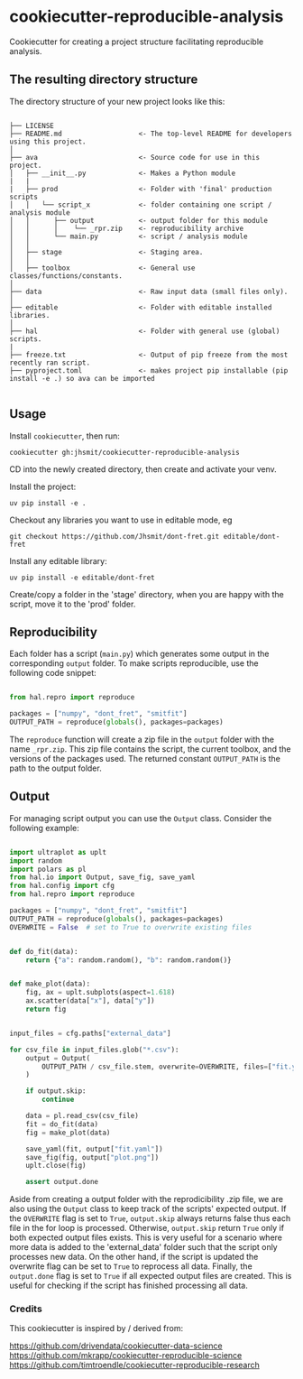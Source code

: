 # cookiecutter-reproducible-analysis

Cookiecutter for creating a project structure facilitating reproducible analysis.



## The resulting directory structure

The directory structure of your new project looks like this: 

```

├── LICENSE
├── README.md                   <- The top-level README for developers using this project.
│           
├── ava                         <- Source code for use in this project.
│   ├── __init__.py             <- Makes a Python module
|   |           
|   ├── prod                    <- Folder with 'final' production scripts
│   │   └── script_x            <- folder containing one script / analysis module
│   │      ├── output           <- output folder for this module
│   │      │    └── _rpr.zip    <- reproducibility archive
│   │      └── main.py          <- script / analysis module
│   │           
│   ├── stage                   <- Staging area.
│   │           
│   ├── toolbox                 <- General use classes/functions/constants.
│           
├── data                        <- Raw input data (small files only).
│           
├── editable                    <- Folder with editable installed libraries.    
│           
├── hal                         <- Folder with general use (global) scripts.
|           
├── freeze.txt                  <- Output of pip freeze from the most recently ran script.    
├── pyproject.toml              <- makes project pip installable (pip install -e .) so ava can be imported


```

## Usage

Install `cookiecutter`, then run: 

    cookiecutter gh:jhsmit/cookiecutter-reproducible-analysis

CD into the newly created directory, then create and activate your venv. 

Install the project:

    uv pip install -e .


Checkout any libraries you want to use in editable mode, eg

    git checkout https://github.com/Jhsmit/dont-fret.git editable/dont-fret

Install any editable library:

    uv pip install -e editable/dont-fret


Create/copy a folder in the 'stage' directory, when you are happy with the script, move it to the 'prod' folder. 

## Reproducibility

Each folder has a script (`main.py`) which generates some output in the corresponding `output` folder. To make scripts reproducible, use the following code snippet:

```python

from hal.repro import reproduce

packages = ["numpy", "dont_fret", "smitfit"]
OUTPUT_PATH = reproduce(globals(), packages=packages)

```

The `reproduce` function will create a zip file in the `output` folder with the name `_rpr.zip`. This zip file contains the script, the current toolbox, and the versions of the packages used. The returned constant `OUTPUT_PATH` is the path to the output folder.


## Output

For managing script output you can use the `Output` class. Consider the following example:

```python

import ultraplot as uplt
import random
import polars as pl
from hal.io import Output, save_fig, save_yaml
from hal.config import cfg
from hal.repro import reproduce

packages = ["numpy", "dont_fret", "smitfit"]
OUTPUT_PATH = reproduce(globals(), packages=packages)
OVERWRITE = False  # set to True to overwrite existing files


def do_fit(data):
    return {"a": random.random(), "b": random.random()}


def make_plot(data):
    fig, ax = uplt.subplots(aspect=1.618)
    ax.scatter(data["x"], data["y"])
    return fig


input_files = cfg.paths["external_data"]

for csv_file in input_files.glob("*.csv"):
    output = Output(
        OUTPUT_PATH / csv_file.stem, overwrite=OVERWRITE, files=["fit.yaml", "plot.png"]
    )

    if output.skip:
        continue

    data = pl.read_csv(csv_file)
    fit = do_fit(data)
    fig = make_plot(data)

    save_yaml(fit, output["fit.yaml"])
    save_fig(fig, output["plot.png"])
    uplt.close(fig)

    assert output.done

```

Aside from creating a output folder with the reprodicibility .zip file, we are also using the `Output` class to keep track of the scripts' expected output. If the `OVERWRITE` flag is set to `True`, `output.skip` always returns false thus each file in the for loop is processed. Otherwise, `output.skip` return `True` only if both expected output files exists. This is very useful for a scenario where more data is added to the 'external_data' folder such that the script only processes new data. On the other hand, if the script is updated the overwrite flag can be set to `True` to reprocess all data. Finally, the `output.done` flag is set to `True` if all expected output files are created. This is useful for checking if the script has finished processing all data.

### Credits

This cookiecutter is inspired by / derived from:

https://github.com/drivendata/cookiecutter-data-science
https://github.com/mkrapp/cookiecutter-reproducible-science
https://github.com/timtroendle/cookiecutter-reproducible-research
